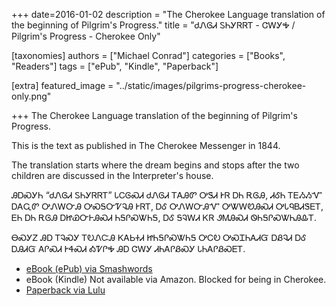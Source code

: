 +++
date=2016-01-02
description = "The Cherokee Language translation of the beginning of Pilgrim's Progress."
title = "ᏧᏁᎶᏗ ᏚᏂᎩᏒᏒᎢ - ᏣᎳᎩᎭ / Pilgrim's Progress - Cherokee Only"

[taxonomies]
authors = ["Michael Conrad"]
categories = ["Books", "Readers"]
tags = ["ePub", "Kindle", "Paperback"]

[extra]
featured_image = "../static/images/pilgrims-progress-cherokee-only.png"

+++
The Cherokee Language translation of the beginning of Pilgrim's Progress.
<!-- more -->
This is the text as published in The Cherokee Messenger in 1844.

The translation starts where the dream begins and stops after the two children are discussed in the Interpreter's house.

ᎯᎠᏍᎩᏂ “ᏧᏁᎶᏗ ᏚᏂᎩᏒᏒᎢ” ᏓᏟᎶᏍᏗ ᏧᏁᎶᏗ ᎢᎪᎯᏛ ᎤᏕᏗ ᎨᏒ ᎠᏂ ᎡᎶᎯ, ᏗᎴᏂ ᎢᎬᏱᏱᏉ ᎠᎪᏩᏛ ᎤᏁᎳᏅᎯ ᎤᏍᎦᏅᏤᎸᎯ ᎨᏒᎢ, ᎠᎴ ᎤᏁᎳᏅᎯᏉ ᎤᏔᎳᏬᎯᏍᏗ ᎤᏓᏄᏴᏗᏕᎬᎢ, ᎬᏂ ᎠᏂ ᎡᎶᎯ ᎠᏥᏯᏅᎰᎯᏍᏗ ᏂᎦᎵᏍᏔᏂᎦ, ᎠᎴ ᎦᎸᎳᏗ ᏦᏒ ᏭᎷᎯᏍᏗ ᏫᏂᎦᎵᏍᏔᏂᎯᎲᎢ.

ᎾᏍᎩᏃ ᎯᎠ ᎢᎸᏍᎩ ᎢᎧᏁᏨᎯ ᏦᎪᏏᏐᏗ ᏥᏂᎦᎵᏍᏔᏂᎦ ᎤᏟᎧ ᎤᏍᏆᏂᎪᏗᏳ ᎠᏰᎸᏗ ᎠᎴ ᎠᎯᏗᏳ ᎪᎵᏍᏗ ᎨᏎᏍᏗ ᎣᏤᎵᎭ ᎯᎠ ᏣᎳᎩ ᏗᏂᎪᎵᏰᏍᎩ ᏓᏂᎪᎵᏰᏍᎬᎢ. 

* [eBook (ePub) via Smashwords](https://www.smashwords.com/books/view/604679)
* eBook (Kindle) Not available via Amazon. Blocked for being in Cherokee.
* [Paperback via Lulu](http://www.lulu.com/shop/michael-joyner-and-john-bunyan-and-%E1%8F%8D%E1%8E%A8%E1%8F%86/pilgrims-progress-cherokee-only-junelodi-dunigisvsvi-jalagiha/paperback/product-22513430.html)